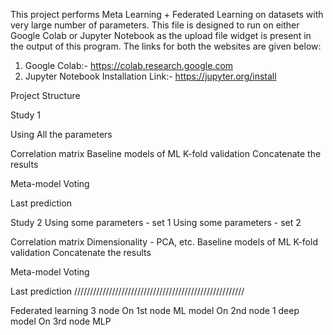 This project performs Meta Learning + Federated Learning on datasets with very large number of parameters.
This file is designed to run on either Google Colab or Jupyter Notebook as the upload file widget is present in the output of this program. The links for both the websites are given below:

1) Google Colab:- https://colab.research.google.com
2) Jupyter Notebook Installation Link:- https://jupyter.org/install


Project Structure

Study 1

Using All the parameters

Correlation matrix
Baseline models of ML 
K-fold validation
Concatenate the results

Meta-model
Voting 

Last prediction


Study 2
Using some parameters - set 1
Using some parameters - set 2

Correlation matrix
Dimensionality - PCA, etc.
Baseline models of ML 
K-fold validation
Concatenate the results

Meta-model
Voting 

Last prediction
//////////////////////////////////////////////////////


Federated learning
 3 node 
On 1st node ML model 
On 2nd node 1 deep model
On 3rd node MLP
